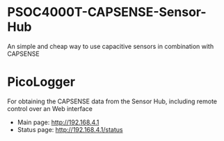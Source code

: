 # PSOC4000T-CAPSENSE-Sensor-Hub
An simple and cheap way to use capacitive sensors in combination with CAPSENSE



# PicoLogger
For obtaining the CAPSENSE data from the Sensor Hub, including remote control over an Web interface

- Main page: http://192.168.4.1
- Status page:  http://192.168.4.1/status

